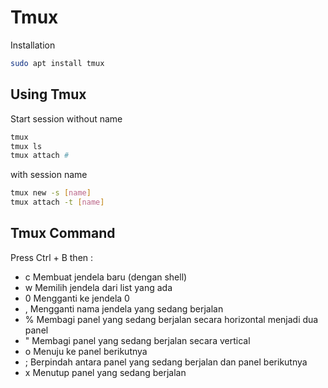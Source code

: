 # Tmux

Installation
```sh
sudo apt install tmux
```

## Using Tmux

Start session without name
```sh
tmux
tmux ls
tmux attach #
```
with session name
```sh
tmux new -s [name] 
tmux attach -t [name] 
```

## Tmux Command

Press Ctrl + B then :
* c Membuat jendela baru (dengan shell)
* w Memilih jendela dari list yang ada
* 0 Mengganti ke jendela 0
* , Mengganti nama jendela yang sedang berjalan
* % Membagi panel yang sedang berjalan secara horizontal menjadi dua panel
* " Membagi panel yang sedang berjalan secara vertical
* o Menuju ke panel berikutnya
* ; Berpindah antara panel yang sedang berjalan dan panel berikutnya
* x Menutup panel yang sedang berjalan